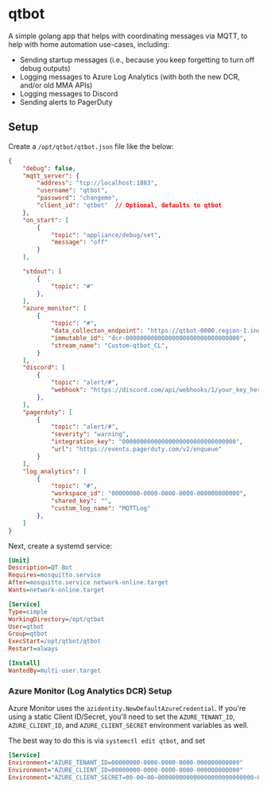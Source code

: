 # qtbot

A simple golang app that helps with coordinating messages via MQTT, to help with home automation use-cases, including:

  * Sending startup messages (i.e., because you keep forgetting to turn off debug outputs)
  * Logging messages to Azure Log Analytics (with both the new DCR, and/or old MMA APIs)
  * Logging messages to Discord
  * Sending alerts to PagerDuty

## Setup

Create a `/opt/qtbot/qtbot.json` file like the below:

```json
{
    "debug": false,
    "mqtt_server": {
        "address": "tcp://localhost:1883",
        "username": "qtbot",
        "password": "changeme",
        "client_id": "qtbot"  // Optional, defaults to qtbot
    },
    "on_start": [
        {
            "topic": "appliance/debug/set",
            "message": "off"
        }
    ],

    "stdout": [
        {
            "topic": "#"
        },
    ],
    "azure_monitor": [
        {
            "topic": "#",
            "data_collecton_endpoint": "https://qtbot-0000.region-1.ingest.monitor.azure.com",
            "immutable_id": "dcr-00000000000000000000000000000000",
            "stream_name": "Custom-qtbot_CL",
        }
    ],
    "discord": [
        {
            "topic": "alert/#",
            "webhook": "https://discord.com/api/webhooks/1/your_key_here"
        },
    ],
    "pagerduty": [
        {
            "topic": "alert/#",
            "severity": "warning",
            "integration_key": "00000000000000000000000000000000",
            "url": "https://events.pagerduty.com/v2/enqueue"
        }
    ],
    "log_analytics": [
        {
            "topic": "#",
            "workspace_id": "00000000-0000-0000-0000-000000000000",
            "shared_key": "",
            "custom_log_name": "MQTTLog"
        },
    ]
}
```

Next, create a systemd service:

```ini
[Unit]
Description=QT Bot
Requires=mosquitto.service
After=mosquitto.service network-online.target
Wants=network-online.target

[Service]
Type=simple
WorkingDirectory=/opt/qtbot
User=qtbot
Group=qtbot
ExecStart=/opt/qtbot/qtbot
Restart=always

[Install]
WantedBy=multi-user.target
```

### Azure Monitor (Log Analytics DCR) Setup

Azure Monitor uses the `azidentity.NewDefaultAzureCredential`. If you're using a static Client ID/Secret, you'll need to set the `AZURE_TENANT_ID`, `AZURE_CLIENT_ID`, and `AZURE_CLIENT_SECRET` environment variables as well.

The best way to do this is via `systemctl edit qtbot`, and set

```ini
[Service]
Environment="AZURE_TENANT_ID=00000000-0000-0000-0000-000000000000"
Environment="AZURE_CLIENT_ID=00000000-0000-0000-0000-000000000000"
Environment="AZURE_CLIENT_SECRET=00-00~00~000000000000000000000000000~000"
```
